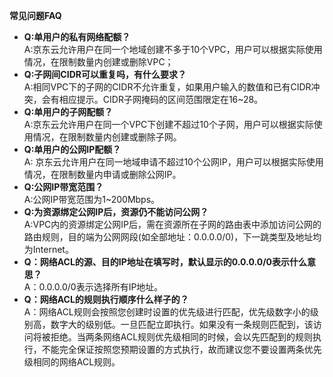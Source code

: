 **常见问题FAQ**

- **Q:单用户的私有网络配额？**</br>
  A:京东云允许用户在同一个地域创建不多于10个VPC，用户可以根据实际使用情况，在限制数量内创建或删除VPC；</br>
- **Q:子网间CIDR可以重复吗，有什么要求？**</br>
  A:相同VPC下的子网的CIDR不允许重复，如果用户输入的数值和已有CIDR冲突，会有相应提示。CIDR子网掩码的区间范围限定在16~28。</br>
- **Q:单用户的子网配额？**</br>
  A:京东云允许用户在同一个VPC下创建不超过10个子网，用户可以根据实际使用情况，在限制数量内创建或删除子网。</br>
- **Q:单用户的公网IP配额？**</br>
  A: 京东云允许用户在同一地域申请不超过10个公网IP，用户可以根据实际使用情况，在限制数量内申请或删除公网IP。</br>
- **Q:公网IP带宽范围？**</br>
  A:公网IP带宽范围为1~200Mbps。</br>
- **Q:为资源绑定公网IP后，资源仍不能访问公网？**</br>
  A:VPC内的资源绑定公网IP后，需在资源所在子网的路由表中添加访问公网的路由规则，目的端为公网网段(如全部地址：0.0.0.0/0)，下一跳类型及地址均为Internet。</br>
- **Q：网络ACL的源、目的IP地址在填写时，默认显示的0.0.0.0/0表示什么意思？**</br>
  A：0.0.0.0/0表示选择所有IP地址。</br>
- **Q：网络ACL的规则执行顺序什么样子的？**</br>
  A：网络ACL规则会按照您创建时设置的优先级进行匹配，优先级数字小的级别高，数字大的级别低。一旦匹配立即执行。如果没有一条规则匹配到，该访问将被拒绝。当两条网络ACL规则优先级相同的时候，会以先匹配到的规则执行，不能完全保证按照您预期设置的方式执行，故而建议您不要设置两条优先级相同的网络ACL规则。